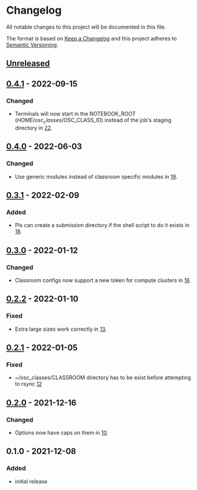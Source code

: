 # Changelog
All notable changes to this project will be documented in this file.

The format is based on [Keep a Changelog](http://keepachangelog.com/en/1.0.0/)
and this project adheres to [Semantic Versioning](http://semver.org/spec/v2.0.0.html).

## [Unreleased]

## [0.4.1] - 2022-09-15

### Changed

- Terminals will now start in the NOTEBOOK_ROOT ($HOME/osc_classes/$OSC_CLASS_ID) instead of the
  job's staging directory in [22](https://github.com/OSC/bc_classroom_jupyter/pull/22).

## [0.4.0] - 2022-06-03

### Changed

- Use generic modules instead of classroom specific modules in [19](https://github.com/OSC/bc_classroom_jupyter/pull/19).

## [0.3.1] - 2022-02-09

### Added

- PIs can create a submission directory if the shell script to do it exists
  in [18](https://github.com/OSC/bc_classroom_jupyter/pull/18).


## [0.3.0] - 2022-01-12

### Changed

- Classroom configs now support a new token for compute clusters in [16](https://github.com/OSC/bc_classroom_jupyter/pull/16).

## [0.2.2] - 2022-01-10

### Fixed

- Extra large sizes work correctly in [13](https://github.com/OSC/bc_classroom_jupyter/pull/13).

## [0.2.1] - 2022-01-05

### Fixed

- ~/osc_classes/CLASSROOM directory has to be exist before attempting to rsync
  [12](https://github.com/OSC/bc_classroom_jupyter/pull/12)

## [0.2.0] - 2021-12-16

### Changed

- Options now have caps on them in [10](https://github.com/OSC/bc_classroom_jupyter/pull/10).

## 0.1.0 - 2021-12-08

### Added
- initial release

[Unreleased]: https://github.com/OSC/bc_classroom_jupyter/compare/v0.4.1...HEAD
[0.4.1]: https://github.com/OSC/bc_classroom_jupyter/compare/v0.4.0...v0.4.1
[0.4.0]: https://github.com/OSC/bc_classroom_jupyter/compare/v0.3.1...v0.4.0
[0.3.1]: https://github.com/OSC/bc_classroom_jupyter/compare/v0.3.0...v0.3.1
[0.3.0]: https://github.com/OSC/bc_classroom_jupyter/compare/v0.2.2...v0.3.0
[0.2.2]: https://github.com/OSC/bc_classroom_jupyter/compare/v0.2.1...v0.2.2
[0.2.1]: https://github.com/OSC/bc_classroom_jupyter/compare/v0.2.0...v0.2.1
[0.2.0]: https://github.com/OSC/bc_classroom_jupyter/compare/v0.1.0...v0.2.0
